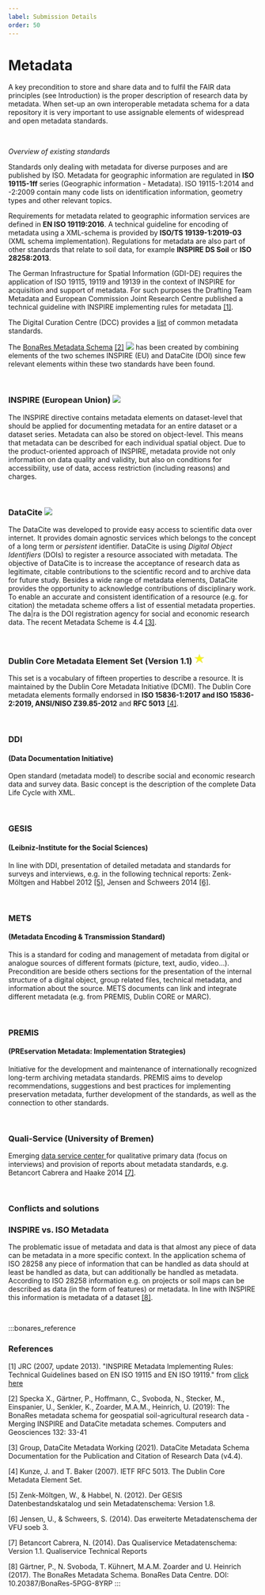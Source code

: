 ```yaml
---
label: Submission Details
order: 50
---
```

# Metadata

A key precondition to store and share data and to fulfil the FAIR data principles (see Introduction) is the proper
description of research data by metadata. When set-up an own interoperable metadata schema for a data repository it is
very important to use assignable elements of widespread and open metadata standards.

<br>

_Overview of existing standards_

Standards only dealing with metadata for diverse purposes and are published by ISO. Metadata for geographic information 
are regulated in **ISO 19115-1ff** series (Geographic information - Metadata). ISO 19115-1:2014 and -2:2009 contain many code
lists on identification information, geometry types and other relevant topics.

Requirements for metadata related to geographic information services are defined in **EN ISO 19119:2016**. 
A technical guideline for encoding of metadata using a XML-schema is provided by **ISO/TS 19139-1:2019-03** (XML schema implementation).
Regulations for metadata are also part of other standards that relate to soil data, for example **INSPIRE DS Soil** or **ISO 28258:2013**.

The German Infrastructure for Spatial Information (GDI-DE) requires the application of ISO 19115, 19119 and 19139
in the context of INSPIRE for acquisition and support of metadata. For such purposes the Drafting Team Metadata and
European Commission Joint Research Centre published a technical guideline with INSPIRE implementing rules for metadata [[1]](https://inspire.ec.europa.eu/documents/Metadata/INSPIRE_MD_IR_and_ISO_v1_2_20100616.pdf). 

The Digital Curation Centre (DCC) provides a [list](https://www.dcc.ac.uk/guidance/standards/metadata/list) of common metadata standards.

The [BonaRes Metadata Schema](https://tools.bonares.de/doi) [[2]](https://doi.org/10.1016/j.cageo.2019.07.005) ![](/static/img/two_star.png)   has been created by combining elements of the two schemes INSPIRE (EU)
and DataCite (DOI) since few relevant elements within these two standards have been found.

<br>

### INSPIRE (European Union) ![](/static/img/two_star.png)  

The INSPIRE directive contains metadata elements on dataset-level that should be applied for documenting metadata for an
entire dataset or a dataset series. Metadata can also be stored on object-level. This means that metadata can be described
for each individual spatial object. Due to the product-oriented approach of INSPIRE, metadata provide not only information
on data quality and validity, but also on conditions for accessibility, use of data, access restriction (including reasons) and charges. 

<br>

### DataCite ![](/static/img/two_star.png) 

The DataCite was developed to provide easy access to scientific data over internet. It provides domain agnostic services
which belongs to the concept of a long term or _persistent_ identifier. DataCite is using _Digital Object Identifiers_ (DOIs)
to register a resource associated with metadata. The objective of DataCite is to increase the acceptance of research data
as legitimate, citable contributions to the scientific record and to archive data for future study. Besides a wide range
of metadata elements, DataCite provides the opportunity to acknowledge contributions of disciplinary work. To enable an
accurate and consistent identification of a resource (e.g. for citation) the metadata scheme offers a list of essential
metadata properties. The da|ra is the DOI registration agency for social and economic research data.
The recent Metadata Scheme is 4.4 [[3]](https://schema.datacite.org/meta/kernel-4.4/).

<br>

### Dublin Core Metadata Element Set (Version 1.1)  ![](/static/img/one_star.png) 

This set is a vocabulary of fifteen properties to describe a resource. It is maintained by the Dublin Core Metadata Initiative
(DCMI). The Dublin Core metadata elements formally endorsed in **ISO 15836-1:2017 and ISO 15836-2:2019, ANSI/NISO Z39.85-2012**
and **RFC 5013** [[4]](https://www.rfc-editor.org/rfc/rfc5013.html).

<br>

### DDI 
#### (Data Documentation Initiative)

Open standard (metadata model) to describe social and economic research data and survey data. Basic concept is the description
of the complete Data Life Cycle with XML.

<br>

### GESIS 
#### (Leibniz-Institute for the Social Sciences)

In line with DDI, presentation of detailed metadata and standards for surveys and interviews, e.g. in the following
technical reports: Zenk-Möltgen and Habbel 2012 [[5]](https://www.gesis.org/fileadmin/upload/forschung/publikationen/gesis_reihen/gesis_methodenberichte/2012/TechnicalReport_2012-01.pdf),
Jensen and Schweers 2014 [[6]](https://www.ssoar.info/ssoar/bitstream/handle/document/40297/ssoar-2014-jensen_et_al-Das_erweiterte_Metadatenschema_der_VFU.pdf?sequence=1).

<br>

### METS 
#### (Metadata Encoding & Transmission Standard) 

This is a standard for coding and management of metadata from digital or analogue sources of different formats
(picture, text, audio, video…). Precondition are beside others sections for the presentation of the internal structure
of a digital object, group related files, technical metadata, and information about the source.
METS documents can link and integrate different metadata (e.g. from PREMIS, Dublin CORE or MARC).

<br>

### PREMIS 
#### (PREservation Metadata: Implementation Strategies) 

Initiative for the development and maintenance of internationally recognized long-term archiving metadata standards.
PREMIS aims to develop recommendations, suggestions and best practices for implementing preservation metadata,
further development of the standards, as well as the connection to other standards.

<br>

### Quali-Service (University of Bremen)
Emerging [data service center ](https://www.qualiservice.org/de/)for qualitative primary data (focus on interviews)
and provision of reports about metadata standards, e.g. Betancort Cabrera and
Haake 2014 [[7]](https://media.suub.uni-bremen.de/handle/elib/3020). 

<br>

### Conflicts and solutions 

### INSPIRE vs. ISO Metadata

The problematic issue of metadata and data is that almost any piece of data can be metadata in a more specific context.
In the application schema of ISO 28258 any piece of information that can be handled as data should at least be handled as data,
but can additionally be handled as metadata. According to ISO 28258 information e.g. on projects or soil maps can be described
as data (in the form of features) or metadata. In line with INSPIRE this information is metadata of a dataset [[8]](https://tools.bonares.de/media/bonares_series/BonaRes-5PGG-8YRP.pdf). 

<br>

:::bonares_reference

### References
[1] JRC (2007, update 2013). "INSPIRE Metadata Implementing Rules: Technical Guidelines based on EN ISO 19115 and EN ISO 
19119." from <a href="http://inspire.ec.europa.eu/documents/Metadata/INSPIRE_MD_IR_and_ISO_v1_2_20100616.pdf">click here</a>

[2] Specka X., Gärtner, P., Hoffmann, C., Svoboda, N., Stecker, M., Einspanier, U., Senkler, K., Zoarder, M.A.M.,
Heinrich, U. (2019): The BonaRes metadata schema for geospatial soil-agricultural research data - Merging INSPIRE and
DataCite metadata schemes. Computers and Geosciences 132: 33-41

[3] Group, DataCite Metadata Working (2021). DataCite Metadata Schema Documentation for the Publication and Citation of Research Data (v4.4).

[4] Kunze, J. and T. Baker (2007). IETF RFC 5013. The Dublin Core Metadata Element Set.

[5] Zenk-Möltgen, W., & Habbel, N. (2012). Der GESIS Datenbestandskatalog und sein Metadatenschema: Version 1.8.

[6] Jensen, U., & Schweers, S. (2014). Das erweiterte Metadatenschema der VFU soeb 3.

[7] Betancort Cabrera, N. (2014). Das Qualiservice Metadatenschema: Version 1.1. Qualiservice Technical Reports

[8] Gärtner, P., N. Svoboda, T. Kühnert, M.A.M. Zoarder and U. Heinrich (2017). The BonaRes Metadata Schema.
BonaRes Data Centre. DOI: 10.20387/BonaRes-5PGG-8YRP
:::